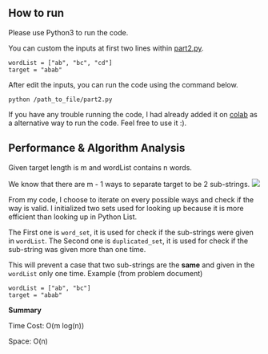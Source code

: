 
## How to run

Please use Python3 to run the code.

You can custom the inputs  at first two lines within [part2.py](https://github.com/sorathank/mega-be-assignments/blob/main/algo/part2.py).
```
wordList = ["ab", "bc", "cd"]
target = "abab"
```

After edit the inputs, you can run the code using the command below.
```
python /path_to_file/part2.py
```

If you have any trouble running the code, I had already added it on [colab](https://colab.research.google.com/drive/1acjDWliDw3-ShZF_JqK2KSXdJANT9iFp?usp=sharing) as a alternative way to run the code. Feel free to use it :).


## Performance & Algorithm Analysis

Given target length is m and wordList contains n words.

We know that there are m - 1 ways to separate target to be 2 sub-strings.
![](https://i.ibb.co/1zxp5H2/S-10911748.jpg)

From my code, I choose to iterate on every possible ways and check if the way is valid.
I initialized two sets used for looking up because it is more efficient than looking up in Python List.

The First one is `word_set`, it is used for check if the sub-strings were given in `wordList`.
The Second one is `duplicated_set`, it is used for check if the sub-string was given more than one time.

This will prevent a case that two sub-strings are the **same** and given in the `wordList` only one time.
Example (from problem document)

    wordList = ["ab", "bc"]
    target = "abab"
    


**Summary**

Time Cost: O(m log(n))

Space: O(n)

